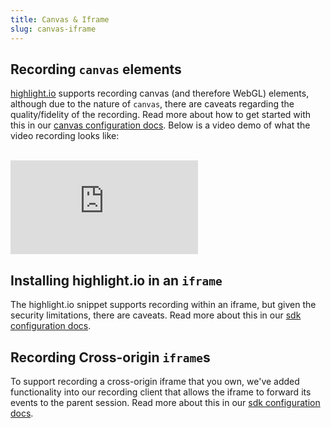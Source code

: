 ```yaml
---
title: Canvas & Iframe
slug: canvas-iframe
---
```


## Recording `canvas` elements

[highlight.io](https://highlight.io) supports recording canvas (and therefore WebGL) elements, although due to the nature of `canvas`, there are caveats regarding the quality/fidelity of the recording. Read more about how to get started with this in our [canvas configuration docs](../../../getting-started/3_client-sdk/7_replay-configuration/canvas.md). Below is a video demo of what the video recording looks like:

<br/>

<div style={{position: "relative", paddingBottom: "64.90384615384616%", height: 0 }}>
    <iframe src="https://www.loom.com/embed/87dd1ea89efc46f294b64363ea58cc02" frameborder="0" webkitallowfullscreen mozallowfullscreen allowfullscreen style={{position: "absolute", top: 0, left: 0, width: "100%", height: "100%"}}></iframe>
</div>


## Installing highlight.io in an `iframe`

The highlight.io snippet supports recording within an iframe, but given the security limitations, there are caveats. Read more about this in our [sdk configuration docs](../../../getting-started/3_client-sdk/7_replay-configuration/iframes.md#recording-within-iframe-elements).

## Recording Cross-origin `iframe`s

To support recording a cross-origin iframe that you own, we've added functionality into our recording client that allows the iframe to forward its events to the parent session. Read more about this in our [sdk configuration docs](../../../getting-started/3_client-sdk/7_replay-configuration/iframes.md#recording-a-cross-origin-iframe-element).
